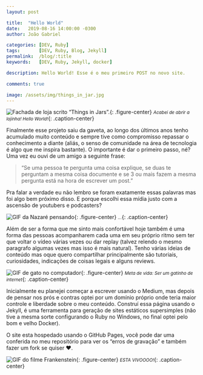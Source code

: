 ```yaml
---
layout: post

title:  "Hello World"
date:   2019-08-16 14:00:00 -0300
author: João Gabriel

categories: [DEV, Ruby]
tags: 		[DEV, Ruby, Blog, Jekyll]
permalink: 	/blog/:title
keywords: 	[DEV, Ruby, Jekyll, docker]

description: Hello World! Esse é o meu primeiro POST no novo site.

comments: true

image: /assets/img/things_in_jar.jpg
---
```


![Fachada de loja scrito “Things in Jars”.]({{page.image}}){: .figure-center}
*<small>Acabei de abrir a lojinha! Hello World!</small>*{: .caption-center}

Finalmente esse projeto saiu da gaveta, ao longo dos últimos anos tenho acumulado muito conteúdo e sempre tive como compromisso repassar o conhecimento a diante (aliás, o senso de comunidade na área de tecnologia é algo que me inspira bastante). O importante é dar o primeiro passo, né? Uma vez eu ouvi de um amigo a seguinte frase:

> “Se uma pessoa te pergunta uma coisa explique, se duas te perguntam a mesma coisa documente e se 3 ou mais fazem a mesma pergunta está na hora de escrever um post.”

Pra falar a verdade eu não lembro se foram exatamente essas palavras mas foi algo bem próximo disso. E porque escolhi essa mídia justo com a ascensão de youtubers e podcasters? 

![GIF da Nazaré pensando](https://media1.tenor.com/images/aa9c780acd020eaa5b11322b869f67fa/tenor.gif){: .figure-center}
*<small>...</small>*{: .caption-center}

Além de ser a forma que me sinto mais confortável hoje também é uma forma das pessoas acompanharem cada uma em seu próprio ritmo sem ter que voltar o vídeo várias vezes ou dar replay (talvez relendo o mesmo paragrafo algumas vezes mas isso é mais natural). Tenho várias ideias de conteúdo mas oque quero compartilhar principalmente são tutoriais, curiosidades, indicações de coisas legais e alguns reviews. 

![GIF de gato no computador](https://media.giphy.com/media/VbnUQpnihPSIgIXuZv/giphy.gif){: .figure-center}
*<small>Meta de vida: Ser um gatinho de internet</small>*{: .caption-center}

Inicialmente eu planejei começar a escrever usando o Medium, mas depois de pensar nos prós e contras optei por um domínio próprio onde teria maior controle e liberdade sobre o meu conteúdo. Construí essa página usando o Jekyll, é uma ferramenta para geração de sites estáticos supersimples (não tive a mesma sorte configurando o Ruby no Windows, no final optei pelo bom e velho Docker).

O site esta hospedado usando o GitHub Pages, você pode dar uma conferida no meu repositório para ver os “erros de gravação” e também fazer um fork se quiser ♥.

![GIF do filme Frankenstein](https://media.giphy.com/media/3oEjI6hkw6nbYNQkz6/giphy.gif){: .figure-center}
*<small>ESTA VIVOOOO!</small>*{: .caption-center}